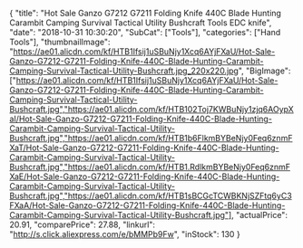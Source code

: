{
	"title": "Hot Sale Ganzo G7212 G7211 Folding Knife 440C Blade Hunting Carambit Camping Survival Tactical Utility Bushcraft Tools EDC knife",
	"date": "2018-10-31 10:30:20",
	"SubCat": ["Tools"],
	"categories": ["Hand Tools"],
	"thumbnailImage": "https://ae01.alicdn.com/kf/HTB1Ifsij1uSBuNjy1Xcq6AYjFXaU/Hot-Sale-Ganzo-G7212-G7211-Folding-Knife-440C-Blade-Hunting-Carambit-Camping-Survival-Tactical-Utility-Bushcraft.jpg_220x220.jpg",
	"BigImage": ["https://ae01.alicdn.com/kf/HTB1Ifsij1uSBuNjy1Xcq6AYjFXaU/Hot-Sale-Ganzo-G7212-G7211-Folding-Knife-440C-Blade-Hunting-Carambit-Camping-Survival-Tactical-Utility-Bushcraft.jpg","https://ae01.alicdn.com/kf/HTB102Toj7KWBuNjy1zjq6AOypXaI/Hot-Sale-Ganzo-G7212-G7211-Folding-Knife-440C-Blade-Hunting-Carambit-Camping-Survival-Tactical-Utility-Bushcraft.jpg","https://ae01.alicdn.com/kf/HTB1b6FlkmBYBeNjy0Feq6znmFXaT/Hot-Sale-Ganzo-G7212-G7211-Folding-Knife-440C-Blade-Hunting-Carambit-Camping-Survival-Tactical-Utility-Bushcraft.jpg","https://ae01.alicdn.com/kf/HTB1.RdlkmBYBeNjy0Feq6znmFXaE/Hot-Sale-Ganzo-G7212-G7211-Folding-Knife-440C-Blade-Hunting-Carambit-Camping-Survival-Tactical-Utility-Bushcraft.jpg","https://ae01.alicdn.com/kf/HTB1sBCGcTCWBKNjSZFtq6yC3FXaA/Hot-Sale-Ganzo-G7212-G7211-Folding-Knife-440C-Blade-Hunting-Carambit-Camping-Survival-Tactical-Utility-Bushcraft.jpg"],
	"actualPrice": 20.91,
	"comparePrice": 27.88,
	"linkurl": "http://s.click.aliexpress.com/e/bMMPb9Fw",
	"inStock": 130
}
